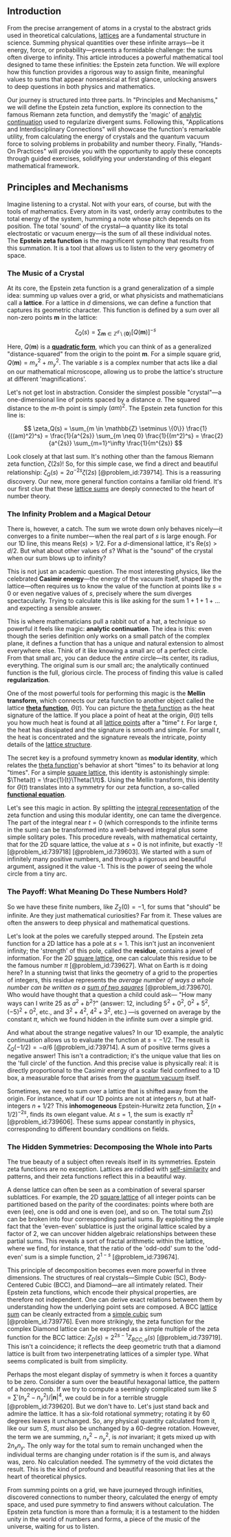 ## Introduction
From the precise arrangement of atoms in a crystal to the abstract grids used in theoretical calculations, [lattices](@article_id:264783) are a fundamental structure in science. Summing physical quantities over these infinite arrays—be it energy, force, or probability—presents a formidable challenge: the sums often diverge to infinity. This article introduces a powerful mathematical tool designed to tame these infinities: the Epstein zeta function. We will explore how this function provides a rigorous way to assign finite, meaningful values to sums that appear nonsensical at first glance, unlocking answers to deep questions in both physics and mathematics.

Our journey is structured into three parts. In "Principles and Mechanisms," we will define the Epstein zeta function, explore its connection to the famous Riemann zeta function, and demystify the 'magic' of [analytic continuation](@article_id:146731) used to regularize divergent sums. Following this, "Applications and Interdisciplinary Connections" will showcase the function's remarkable utility, from calculating the energy of crystals and the quantum vacuum force to solving problems in probability and number theory. Finally, "Hands-On Practices" will provide you with the opportunity to apply these concepts through guided exercises, solidifying your understanding of this elegant mathematical framework.

## Principles and Mechanisms

Imagine listening to a crystal. Not with your ears, of course, but with the tools of mathematics. Every atom in its vast, orderly array contributes to the total energy of the system, humming a note whose pitch depends on its position. The total 'sound' of the crystal—a quantity like its total electrostatic or vacuum energy—is the sum of all these individual notes. The **Epstein zeta function** is the magnificent symphony that results from this summation. It is a tool that allows us to listen to the very geometry of space.

### The Music of a Crystal

At its core, the Epstein zeta function is a grand generalization of a simple idea: summing up values over a grid, or what physicists and mathematicians call a **lattice**. For a lattice in $d$ dimensions, we can define a function that captures its geometric character. This function is defined by a sum over all non-zero points $\mathbf{m}$ in the lattice:

$$ \zeta_Q(s) = \sum_{\mathbf{m} \in \mathbb{Z}^d \setminus \{\mathbf{0}\}} [Q(\mathbf{m})]^{-s} $$

Here, $Q(\mathbf{m})$ is a **[quadratic form](@article_id:153003)**, which you can think of as a generalized "distance-squared" from the origin to the point $\mathbf{m}$. For a simple square grid, $Q(\mathbf{m}) = m_x^2 + m_y^2$. The variable $s$ is a complex number that acts like a dial on our mathematical microscope, allowing us to probe the lattice's structure at different 'magnifications'.

Let's not get lost in abstraction. Consider the simplest possible "crystal"—a one-dimensional line of points spaced by a distance $a$. The squared distance to the $m$-th point is simply $(am)^2$. The Epstein zeta function for this line is:

$$ \zeta_Q(s) = \sum_{m \in \mathbb{Z} \setminus \{0\}} \frac{1}{((am)^2)^s} = \frac{1}{a^{2s}} \sum_{m \neq 0} \frac{1}{(m^2)^s} = \frac{2}{a^{2s}} \sum_{m=1}^\infty \frac{1}{m^{2s}} $$

Look closely at that last sum. It's nothing other than the famous Riemann zeta function, $\zeta(2s)$! So, for this simple case, we find a direct and beautiful relationship: $\zeta_Q(s) = 2a^{-2s}\zeta(2s)$ [@problem_id:739714]. This is a reassuring discovery. Our new, more general function contains a familiar old friend. It's our first clue that these [lattice sums](@article_id:190530) are deeply connected to the heart of number theory.

### The Infinity Problem and a Magical Detour

There is, however, a catch. The sum we wrote down only behaves nicely—it converges to a finite number—when the real part of $s$ is large enough. For our 1D line, this means $\text{Re}(s) > 1/2$. For a $d$-dimensional lattice, it's $\text{Re}(s) > d/2$. But what about other values of $s$? What is the "sound" of the crystal when our sum blows up to infinity?

This is not just an academic question. The most interesting physics, like the celebrated **Casimir energy**—the energy of the vacuum itself, shaped by the lattice—often requires us to know the value of the function at points like $s=0$ or even negative values of $s$, precisely where the sum diverges spectacularly. Trying to calculate this is like asking for the sum $1+1+1+\dots$ and expecting a sensible answer.

This is where mathematicians pull a rabbit out of a hat, a technique so powerful it feels like magic: **analytic continuation**. The idea is this: even though the series definition only works on a small patch of the complex plane, it defines a function that has a unique and natural extension to almost everywhere else. Think of it like knowing a small arc of a perfect circle. From that small arc, you can deduce the *entire* circle—its center, its radius, everything. The original sum is our small arc; the analytically continued function is the full, glorious circle. The process of finding this value is called **regularization**.

One of the most powerful tools for performing this magic is the **Mellin transform**, which connects our zeta function to another object called the lattice **[theta function](@article_id:634864)**, $\Theta(t)$. You can picture the [theta function](@article_id:634864) as the heat signature of the lattice. If you place a point of heat at the origin, $\Theta(t)$ tells you how much heat is found at all [lattice points](@article_id:161291) after a "time" $t$. For large $t$, the heat has dissipated and the signature is smooth and simple. For small $t$, the heat is concentrated and the signature reveals the intricate, pointy details of the [lattice structure](@article_id:145170).

The secret key is a profound symmetry known as **modular identity**, which relates the [theta function](@article_id:634864)'s behavior at short "times" to its behavior at long "times". For a simple [square lattice](@article_id:203801), this identity is astonishingly simple: $\Theta(t) = \frac{1}{t}\Theta(1/t)$. Using the Mellin transform, this identity for $\Theta(t)$ translates into a symmetry for our zeta function, a so-called **[functional equation](@article_id:176093)**.

Let's see this magic in action. By splitting the [integral representation](@article_id:197856) of the zeta function and using this modular identity, one can tame the divergence. The part of the integral near $t=0$ (which corresponds to the infinite terms in the sum) can be transformed into a well-behaved integral plus some simple solitary poles. This procedure reveals, with mathematical certainty, that for the 2D square lattice, the value at $s=0$ is not infinite, but exactly -1! [@problem_id:739718] [@problem_id:739603]. We started with a sum of infinitely many positive numbers, and through a rigorous and beautiful argument, assigned it the value -1. This is the power of seeing the whole circle from a tiny arc.

### The Payoff: What Meaning Do These Numbers Hold?

So we have these finite numbers, like $Z_2(0)=-1$, for sums that "should" be infinite. Are they just mathematical curiosities? Far from it. These values are often the answers to deep physical and mathematical questions.

Let's look at the poles we carefully stepped around. The Epstein zeta function for a 2D lattice has a pole at $s=1$. This isn't just an inconvenient infinity; the 'strength' of this pole, called the **residue**, contains a jewel of information. For the 2D [square lattice](@article_id:203801), one can calculate this residue to be the famous number $\pi$ [@problem_id:739627]. What on Earth is $\pi$ doing here? In a stunning twist that links the geometry of a grid to the properties of integers, this residue represents the *average number of ways a whole number can be written as a [sum of two squares](@article_id:634272)* [@problem_id:739670]. Who would have thought that a question a child could ask— "How many ways can I write 25 as $a^2+b^2$?" (answer: 12, including $5^2+0^2$, $0^2+5^2$, $(-5)^2+0^2$, etc., and $3^2+4^2$, $4^2+3^2$, etc.) —is governed on average by the constant $\pi$, which we found hidden in the infinite sum over a simple grid.

And what about the strange negative values? In our 1D example, the analytic continuation allows us to evaluate the function at $s=-1/2$. The result is $\zeta_Q(-1/2) = -a/6$ [@problem_id:739714]. A sum of positive terms gives a negative answer! This isn't a contradiction; it's the unique value that lies on the 'full circle' of the function. And this precise value is physically real: it is directly proportional to the Casimir energy of a scalar field confined to a 1D box, a measurable force that arises from the [quantum vacuum](@article_id:155087) itself.

Sometimes, we need to sum over a lattice that is shifted away from the origin. For instance, what if our 1D points are not at integers $n$, but at half-integers $n+1/2$? This **inhomogeneous** Epstein-Hurwitz zeta function, $\sum (n+1/2)^{-2s}$, finds its own elegant value. At $s=1$, the sum is exactly $\pi^2$ [@problem_id:739606]. These sums appear constantly in physics, corresponding to different boundary conditions on fields.

### The Hidden Symmetries: Decomposing the Whole into Parts

The true beauty of a subject often reveals itself in its symmetries. Epstein zeta functions are no exception. Lattices are riddled with [self-similarity](@article_id:144458) and patterns, and their zeta functions reflect this in a beautiful way.

A dense lattice can often be seen as a combination of several sparser sublattices. For example, the 2D [square lattice](@article_id:203801) of all integer points can be partitioned based on the parity of the coordinates: points where both are even (ee), one is odd and one is even (oe), and so on. The total sum $Z(s)$ can be broken into four corresponding partial sums. By exploiting the simple fact that the 'even-even' sublattice is just the original lattice scaled by a factor of 2, we can uncover hidden algebraic relationships between these partial sums. This reveals a sort of fractal arithmetic within the lattice, where we find, for instance, that the ratio of the 'odd-odd' sum to the 'odd-even' sum is a simple function, $2^{1-s}$ [@problem_id:739674].

This principle of decomposition becomes even more powerful in three dimensions. The structures of real crystals—Simple Cubic (SC), Body-Centered Cubic (BCC), and Diamond—are all intimately related. Their Epstein zeta functions, which encode their physical properties, are therefore not independent. One can derive exact relations between them by understanding how the underlying point sets are composed. A BCC [lattice sum](@article_id:189345) can be cleanly extracted from a [simple cubic](@article_id:149632) sum [@problem_id:739776]. Even more strikingly, the zeta function for the complex Diamond lattice can be expressed as a simple multiple of the zeta function for the BCC lattice: $Z_D(s) = 2^{2s-1} Z_{BCC, a}(s)$ [@problem_id:739719]. This isn't a coincidence; it reflects the deep geometric truth that a diamond lattice is built from two interpenetrating lattices of a simpler type. What seems complicated is built from simplicity.

Perhaps the most elegant display of symmetry is when it forces a quantity to be zero. Consider a sum over the beautiful hexagonal lattice, the pattern of a honeycomb. If we try to compute a seemingly complicated sum like $S = \sum' (n_x^2 - n_y^2) / |\mathbf{n}|^4$, we could be in for a terrible struggle [@problem_id:739620]. But we don't have to. Let's just stand back and admire the lattice. It has a six-fold rotational symmetry; rotating it by 60 degrees leaves it unchanged. So, any physical quantity calculated from it, like our sum $S$, *must* also be unchanged by a 60-degree rotation. However, the term we are summing, $n_x^2 - n_y^2$, is *not* invariant; it gets mixed up with $2n_x n_y$. The only way for the total sum to remain unchanged when the individual terms are changing under rotation is if the sum is, and always was, zero. No calculation needed. The symmetry of the void dictates the result. This is the kind of profound and beautiful reasoning that lies at the heart of theoretical physics.

From summing points on a grid, we have journeyed through infinities, discovered connections to number theory, calculated the energy of empty space, and used pure symmetry to find answers without calculation. The Epstein zeta function is more than a formula; it is a testament to the hidden unity in the world of numbers and forms, a piece of the music of the universe, waiting for us to listen.